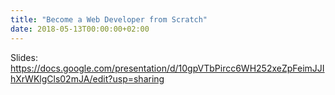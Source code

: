 ```yaml
---
title: "Become a Web Developer from Scratch"
date: 2018-05-13T00:00:00+02:00
---
```


Slides: https://docs.google.com/presentation/d/10gpVTbPircc6WH252xeZpFeimJJIhXrWKlgCls02mJA/edit?usp=sharing